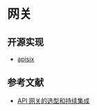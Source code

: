 # 网关

## 开源实现

- [apisix](https://apisix.apache.org/)

## 参考文献

- [API 网关的选型和持续集成](https://juejin.cn/post/6844903976173846535)
